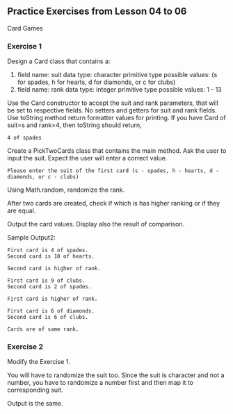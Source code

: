 ## Practice Exercises from Lesson 04 to 06

Card Games

### Exercise 1
Design a Card class that contains a:
1. field name: suit
   data type: character primitive type
   possible values: (s for spades, h for hearts, d for diamonds,
                    or c for clubs) 
2. field name: rank
   data type: integer primitive type
   possible values: 1 - 13
   
Use the Card constructor to accept the suit and rank parameters,
that will be set to respective fields.
No setters and getters for suit and rank fields.
Use toString method return formatter values for printing.
If you have Card of suit=s and rank=4, then toString should return,

```
4 of spades
```

Create a PickTwoCards class that contains the main method. 
Ask the user to input the suit.
Expect the user will enter a correct value.

```
Please enter the suit of the first card (s - spades, h - hearts, d - diamonds, or c - clubs)
```

Using Math.random, randomize the rank.

After two cards are created, check if which is has higher ranking or if they are equal.

Output the card values. Display also the result of comparison.

Sample Output2:

```
First card is 4 of spades.
Second card is 10 of hearts.

Second card is higher of rank.
```

```
First card is 9 of clubs.
Second card is 2 of spades.

First card is higher of rank.
```

```
First card is 6 of diamonds.
Second card is 6 of clubs.

Cards are of same rank.
```

### Exercise 2

Modify the Exercise 1.

You will have to randomize the suit too.
Since the suit is character and not a number, you have to randomize a number first
and then map it to corresponding suit.

Output is the same.




